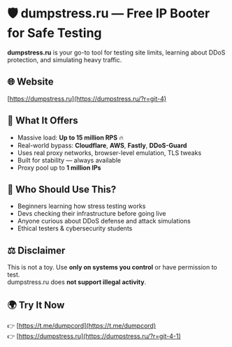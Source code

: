 
# 🛡️ dumpstress.ru — Free IP Booter for Safe Testing

**dumpstress.ru** is your go-to tool for testing site limits, learning about DDoS protection, and simulating heavy traffic.

## 🌐 Website

[https://dumpstress.ru](https://dumpstress.ru/?r=git-4)

## 🚀 What It Offers

- Massive load: **Up to 15 million RPS** 🔥  
- Real-world bypass: **Cloudflare**, **AWS**, **Fastly**, **DDoS-Guard**  
- Uses real proxy networks, browser-level emulation, TLS tweaks  
- Built for stability — always available  
- Proxy pool up to **1 million IPs**

## 🎯 Who Should Use This?

- Beginners learning how stress testing works  
- Devs checking their infrastructure before going live  
- Anyone curious about DDoS defense and attack simulations  
- Ethical testers & cybersecurity students

## ⚖️ Disclaimer

This is not a toy. Use **only on systems you control** or have permission to test.  
dumpstress.ru does **not support illegal activity**.

## 🌍 Try It Now

👉 [https://t.me/dumpcord](https://t.me/dumpcord)  
👉 [https://dumpstress.ru](https://dumpstress.ru/?r=git-4-1) 
